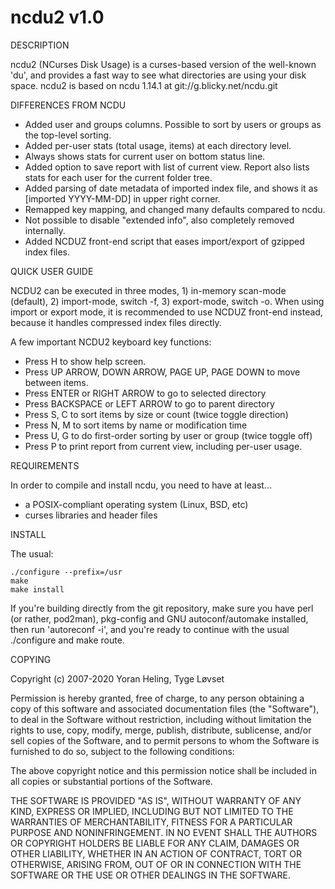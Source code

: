 ncdu2 v1.0
==========

DESCRIPTION

  ncdu2 (NCurses Disk Usage) is a curses-based version of
  the well-known 'du', and provides a fast way to see what
  directories are using your disk space.
  ncdu2 is based on ncdu 1.14.1 at git://g.blicky.net/ncdu.git
  
DIFFERENCES FROM NCDU
  - Added user and groups columns. Possible to sort by users or groups 
    as the top-level sorting.
  - Added per-user stats (total usage, items) at each directory level.
  - Always shows stats for current user on bottom status line.
  - Added option to save report with list of current view. Report also
    lists stats for each user for the current folder tree.
  - Added parsing of date metadata of imported index file, and shows it
    as [imported YYYY-MM-DD] in upper right corner.
  - Remapped key mapping, and changed many defaults compared to ncdu.
  - Not possible to disable "extended info", also completely removed internally.
  - Added NCDUZ front-end script that eases import/export of gzipped index files.
  
QUICK USER GUIDE

  NCDU2 can be executed in three modes, 1) in-memory scan-mode (default),
  2) import-mode, switch -f,  3) export-mode, switch -o. When using import
  or export mode, it is recommended to use NCDUZ front-end instead, because
  it handles compressed index files directly.
  
  A few important NCDU2 keyboard key functions:
  - Press H to show help screen.
  - Press UP ARROW, DOWN ARROW, PAGE UP, PAGE DOWN to move between items.
  - Press ENTER or RIGHT ARROW to go to selected directory
  - Press BACKSPACE or LEFT ARROW to go to parent directory
  - Press S, C to sort items by size or count (twice toggle direction)
  - Press N, M to sort items by name or modification time
  - Press U, G to do first-order sorting by user or group (twice toggle off)
  - Press P to print report from current view, including per-user usage.
      
REQUIREMENTS

  In order to compile and install ncdu, you need to have
  at least...

  - a POSIX-compliant operating system (Linux, BSD, etc)
  - curses libraries and header files


INSTALL

  The usual:

    ./configure --prefix=/usr
    make
    make install

  If you're building directly from the git repository, make sure you have perl
  (or rather, pod2man), pkg-config and GNU autoconf/automake installed, then
  run 'autoreconf -i', and you're ready to continue with the usual ./configure
  and make route.


COPYING

  Copyright (c) 2007-2020 Yoran Heling, Tyge Løvset

  Permission is hereby granted, free of charge, to any person obtaining
  a copy of this software and associated documentation files (the
  "Software"), to deal in the Software without restriction, including
  without limitation the rights to use, copy, modify, merge, publish,
  distribute, sublicense, and/or sell copies of the Software, and to
  permit persons to whom the Software is furnished to do so, subject to
  the following conditions:

  The above copyright notice and this permission notice shall be included
  in all copies or substantial portions of the Software.

  THE SOFTWARE IS PROVIDED "AS IS", WITHOUT WARRANTY OF ANY KIND,
  EXPRESS OR IMPLIED, INCLUDING BUT NOT LIMITED TO THE WARRANTIES OF
  MERCHANTABILITY, FITNESS FOR A PARTICULAR PURPOSE AND NONINFRINGEMENT.
  IN NO EVENT SHALL THE AUTHORS OR COPYRIGHT HOLDERS BE LIABLE FOR ANY
  CLAIM, DAMAGES OR OTHER LIABILITY, WHETHER IN AN ACTION OF CONTRACT,
  TORT OR OTHERWISE, ARISING FROM, OUT OF OR IN CONNECTION WITH THE
  SOFTWARE OR THE USE OR OTHER DEALINGS IN THE SOFTWARE.
